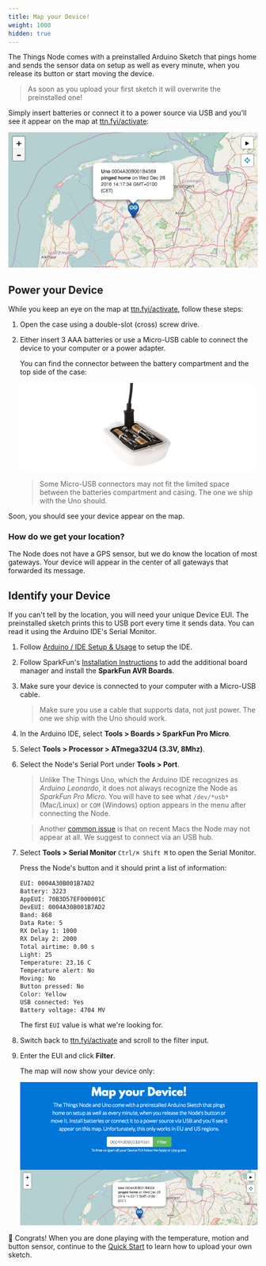 ```yaml
---
title: Map your Device!
weight: 1000
hidden: true
---
```

The Things Node comes with a preinstalled Arduino Sketch that pings home and sends the sensor data on setup as well as every minute, when you release its button or start moving the device.

> As soon as you upload your first sketch it will overwrite the preinstalled one!

Simply insert batteries or connect it to a power source via USB and you'll see it appear on the map at [ttn.fyi/activate](http://ttn.fyi/activate):

![Map](../map.png)

## Power your Device

While you keep an eye on the map at [ttn.fyi/activate](http://ttn.fyi/activate), follow these steps:

1.  Open the case using a double-slot (cross) screw drive.
2.  Either insert 3 AAA batteries or use a Micro-USB cable to connect the device to your computer or a power adapter.

    You can find the connector between the battery compartment and the top side of the case:

    ![Cable](../cable.png)

    > Some Micro-USB connectors may not fit the limited space between the batteries compartment and casing. The one we ship with the Uno should.

Soon, you should see your device appear on the map.

### How do we get your location?

The Node does not have a GPS sensor, but we do know the location of most gateways. Your device will appear in the center of all gateways that forwarded its message.

## Identify your Device

If you can't tell by the location, you will need your unique Device EUI. The preinstalled sketch prints this to USB port every time it sends data. You can read it using the Arduino IDE's Serial Monitor.

1.  Follow [Arduino / IDE Setup & Usage](../../arduino/ide.md) to setup the IDE.
2.  Follow SparkFun's [Installation Instructions](https://github.com/sparkfun/Arduino_Boards#installation-instructions) to add the additional board manager and install the **SparkFun AVR Boards**.
3.  Make sure your device is connected to your computer with a Micro-USB cable.    

    > Make sure you use a cable that supports data, not just power. The one we ship with the Uno should work.

4.  In the Arduino IDE, select **Tools > Boards > SparkFun Pro Micro**.
5.  Select **Tools > Processor > ATmega32U4 (3.3V, 8Mhz)**.
6.  Select the Node's Serial Port under **Tools > Port**.

    > Unlike The Things Uno, which the Arduino IDE recognizes as *Arduino Leonardo*, it does not always recognize the Node as *SparkFun Pro Micro*. You will have to see what `/dev/*usb*` (Mac/Linux) or `COM` (Windows) option appears in the menu after connecting the Node.
    
    > Another [common issue](../troubleshooting.md#serial-port-not-showing) is that on recent Macs the Node may not appear at all. We suggest to connect via an USB hub.
    
7.  Select **Tools > Serial Monitor** `Ctrl/⌘ Shift M` to open the Serial Monitor.

    Press the Node's button and it should print a list of information:

    ```
    EUI: 0004A30B001B7AD2
    Battery: 3223
    AppEUI: 70B3D57EF000001C
    DevEUI: 0004A30B001B7AD2
    Band: 868
    Data Rate: 5
    RX Delay 1: 1000
    RX Delay 2: 2000
    Total airtime: 0.00 s
    Light: 25
    Temperature: 23.16 C
    Temperature alert: No
    Moving: No
    Button pressed: No
    Color: Yellow
    USB connected: Yes
    Battery voltage: 4704 MV
    ```
    
    The first `EUI` value is what we're looking for.
    
8.  Switch back to [ttn.fyi/activate](http://ttn.fyi/activate) and scroll to the filter input.
9.  Enter the EUI and click **Filter**.

    The map will now show your device only:

    ![Filter](../filter.png)
    
🎉 Congrats! When you are done playing with the temperature, motion and button sensor, continue to the [Quick Start](../quick-start.md) to learn how to upload your own sketch.
